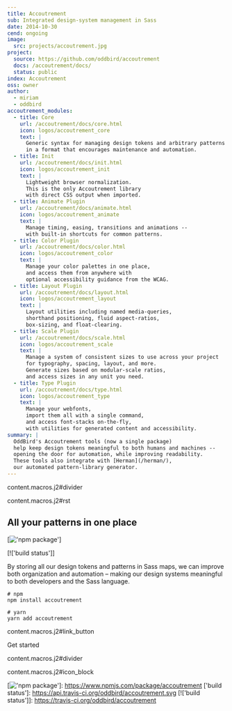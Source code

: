 ```yaml
---
title: Accoutrement
sub: Integrated design-system management in Sass
date: 2014-10-30
cend: ongoing
image:
  src: projects/accoutrement.jpg
project:
  source: https://github.com/oddbird/accoutrement
  docs: /accoutrement/docs/
  status: public
index: Accoutrement
oss: owner
author:
  - miriam
  - oddbird
accoutrement_modules:
  - title: Core
    url: /accoutrement/docs/core.html
    icon: logos/accoutrement_core
    text: |
      Generic syntax for managing design tokens and arbitrary patterns
      in a format that encourages maintenance and automation.
  - title: Init
    url: /accoutrement/docs/init.html
    icon: logos/accoutrement_init
    text: |
      Lightweight browser normalization.
      This is the only Accoutrement library
      with direct CSS output when imported.
  - title: Animate Plugin
    url: /accoutrement/docs/animate.html
    icon: logos/accoutrement_animate
    text: |
      Manage timing, easing, transitions and animations --
      with built-in shortcuts for common patterns.
  - title: Color Plugin
    url: /accoutrement/docs/color.html
    icon: logos/accoutrement_color
    text: |
      Manage your color palettes in one place,
      and access them from anywhere with
      optional accessibility guidance from the WCAG.
  - title: Layout Plugin
    url: /accoutrement/docs/layout.html
    icon: logos/accoutrement_layout
    text: |
      Layout utilities including named media-queries,
      shorthand positioning, fluid aspect-ratios,
      box-sizing, and float-clearing.
  - title: Scale Plugin
    url: /accoutrement/docs/scale.html
    icon: logos/accoutrement_scale
    text: |
      Manage a system of consistent sizes to use across your project
      for typography, spacing, layout, and more.
      Generate sizes based on modular-scale ratios,
      and access sizes in any unit you need.
  - title: Type Plugin
    url: /accoutrement/docs/type.html
    icon: logos/accoutrement_type
    text: |
      Manage your webfonts,
      import them all with a single command,
      and access font-stacks on-the-fly,
      with utilities for generated content and accessibility.
summary: |
  OddBird's Accoutrement tools (now a single package)
  help keep design tokens meaningful to both humans and machines --
  opening the door for automation, while improving readability.
  These tools also integrate with [Herman](/herman/),
  our automated pattern-library generator.
---
```


content.macros.j2\#divider

content.macros.j2\#rst

## All your patterns in one place

[!['npm package']]

[!['build status']]

By storing all our design tokens and patterns in Sass maps, we can
improve both organization and automation – making our design systems
meaningful to both developers and the Sass language.

    # npm
    npm install accoutrement

    # yarn
    yarn add accoutrement

content.macros.j2\#link\_button

Get started

content.macros.j2\#divider

content.macros.j2\#icon\_block

  ['npm package']: https://badge.fury.io/js/accoutrement.svg
  [!['npm package']]: https://www.npmjs.com/package/accoutrement
  ['build status']: https://api.travis-ci.org/oddbird/accoutrement.svg
  [!['build status']]: https://travis-ci.org/oddbird/accoutrement
